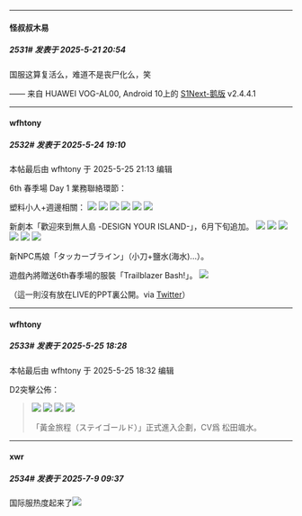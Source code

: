 ﻿
*****

####  怪叔叔木易  
##### 2531#       发表于 2025-5-21 20:54

国服这算复活么，难道不是丧尸化么，笑

—— 来自 HUAWEI VOG-AL00, Android 10上的 [S1Next-鹅版](https://github.com/ykrank/S1-Next/releases) v2.4.4.1

*****

####  wfhtony  
##### 2532#       发表于 2025-5-24 19:10

 本帖最后由 wfhtony 于 2025-5-25 21:13 编辑 

6th 春季場 Day 1 業務聯絡環節：

塑料小人+週邊相關：
<img src="https://tc2.wfhtony.space/images/2025/05/24/eba8cae1d3b0bf018f5f3ced3d6585af.png" referrerpolicy="no-referrer">
<img src="https://tc2.wfhtony.space/images/2025/05/24/c651ab5124dff9ca33ccb51e3bbd7ff9.png" referrerpolicy="no-referrer">
<img src="https://tc2.wfhtony.space/images/2025/05/24/b21b04598d505c995ceda0528c89e212.png" referrerpolicy="no-referrer">
<img src="https://tc2.wfhtony.space/images/2025/05/24/1d4d1313a71cdebf59ffce367c971bff.png" referrerpolicy="no-referrer">
<img src="https://tc2.wfhtony.space/images/2025/05/24/7f399ea0a4c9af3e8a93f40743dae6fd.png" referrerpolicy="no-referrer">
<img src="https://tc2.wfhtony.space/images/2025/05/24/2513c625a20c44f376eb84ba24d6a3aa.png" referrerpolicy="no-referrer">

新劇本「歡迎來到無人島 -DESIGN YOUR ISLAND-」，6月下旬追加。
<img src="https://tc2.wfhtony.space/images/2025/05/24/01dce9eb76a5ed8262d32c25a9081121.png" referrerpolicy="no-referrer">
<img src="https://tc2.wfhtony.space/images/2025/05/24/406d85489c44eb4422752ba8ac4df99f.png" referrerpolicy="no-referrer">
<img src="https://tc2.wfhtony.space/images/2025/05/24/141b6fc0cf2264fe8da09b785050ff11.png" referrerpolicy="no-referrer">
<img src="https://tc2.wfhtony.space/images/2025/05/24/6d88f6f3d72717433b3c2329ce1191d5.jpg" referrerpolicy="no-referrer">
<img src="https://tc2.wfhtony.space/images/2025/05/24/94a3bc880e04305f6eb38f11c13e7e9d.jpg" referrerpolicy="no-referrer">
<img src="https://tc2.wfhtony.space/images/2025/05/24/56a42b22f86b00a342db5042ccb636c4.png" referrerpolicy="no-referrer">

新NPC馬娘「タッカーブライン」（小刀+鹽水(海水)...）。

遊戲內將贈送6th春季場的服裝「Trailblazer Bash!」。
<img src="https://tc1.wfhtony.space/images/2025/05/24/0c0e4fb99fdcbb634a1fa12cee59c788.jpg" referrerpolicy="no-referrer">

（這一則沒有放在LIVE的PPT裏公開。via [Twitter](https://x.com/uma_musu/status/1926239394278658531)）

*****

####  wfhtony  
##### 2533#       发表于 2025-5-25 18:28

 本帖最后由 wfhtony 于 2025-5-25 18:32 编辑 

D2突擊公佈：<blockquote><img src="https://tc2.wfhtony.space/images/2025/05/25/185d6ad08198d0c0d1a5de5dbdcf977b.png" referrerpolicy="no-referrer">
<img src="https://tc2.wfhtony.space/images/2025/05/25/6c651be90753fbaa22b15f018e04a284.png" referrerpolicy="no-referrer">
<img src="https://tc2.wfhtony.space/images/2025/05/25/b6ec91cd2a72b3ec7fcfc6f74751169d.png" referrerpolicy="no-referrer">
<img src="https://tc2.wfhtony.space/images/2025/05/25/be2f9354de2ab63f57da3f2956e5da02.png" referrerpolicy="no-referrer">

「黃金旅程（ステイゴールド）」正式進入企劃，CV爲 松田颯水。</blockquote>

*****

####  xwr  
##### 2534#       发表于 2025-7-9 09:37

国际服热度起来了<img src="https://static.stage1st.com/image/smiley/face2017/068.png" referrerpolicy="no-referrer">

